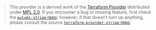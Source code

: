 > This provider is a derived work of the [Terraform Provider](https://github.com/lukasaron/terraform-provider-stripe)
> distributed under [MPL 2.0](https://www.mozilla.org/en-US/MPL/2.0/). If you encounter a bug or missing feature,
> first check the [`pulumi-stripe` repo](https://github.com/georgegebbett/pulumi-stripe/issues); however, if that doesn't turn up anything,
> please consult the source [`terraform-provider-stripe` repo](https://github.com/lukasaron/terraform-provider-stripe/issues).
